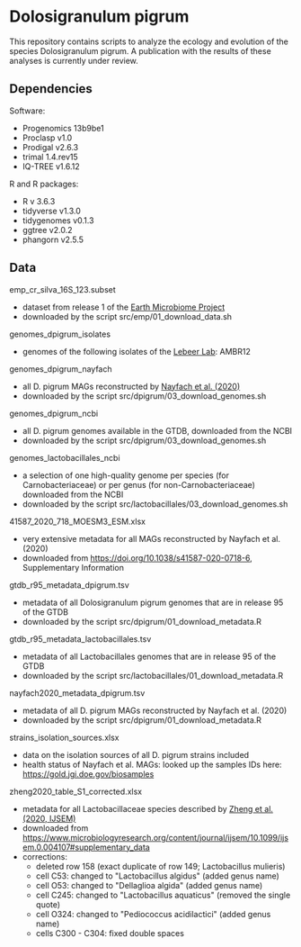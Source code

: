 # Dolosigranulum pigrum

This repository contains scripts to analyze the ecology and evolution of the species Dolosigranulum pigrum. A publication with the results of these analyses is currently under review. 

## Dependencies

Software:

* Progenomics 13b9be1
* Proclasp v1.0
* Prodigal v2.6.3
* trimal 1.4.rev15
* IQ-TREE v1.6.12

R and R packages:

* R v 3.6.3
* tidyverse v1.3.0
* tidygenomes v0.1.3
* ggtree v2.0.2
* phangorn v2.5.5

## Data

emp_cr_silva_16S_123.subset

* dataset from release 1 of the [Earth Microbiome Project](https://earthmicrobiome.org/)
* downloaded by the script src/emp/01_download_data.sh

genomes_dpigrum_isolates

* genomes of the following isolates of the [Lebeer Lab](https://lebeerlab.com/): AMBR12

genomes_dpigrum_nayfach

* all D. pigrum MAGs reconstructed by [Nayfach et al. (2020)](https://doi.org/10.1038/s41587-020-0718-6)
* downloaded by the script src/dpigrum/03_download_genomes.sh

genomes_dpigrum_ncbi

* all D. pigrum genomes available in the GTDB, downloaded from the NCBI
* downloaded by the script src/dpigrum/03_download_genomes.sh

genomes_lactobacillales_ncbi

* a selection of one high-quality genome per species (for Carnobacteriaceae) or per genus (for non-Carnobacteriaceae) downloaded from the NCBI
* downloaded by the script src/lactobacillales/03_download_genomes.sh

41587_2020_718_MOESM3_ESM.xlsx

* very extensive metadata for all MAGs reconstructed by Nayfach et al. (2020)
* downloaded from https://doi.org/10.1038/s41587-020-0718-6, Supplementary Information

gtdb_r95_metadata_dpigrum.tsv

* metadata of all Dolosigranulum pigrum genomes that are in release 95 of the GTDB
* downloaded by the script src/dpigrum/01_download_metadata.R

gtdb_r95_metadata_lactobacillales.tsv

* metadata of all Lactobacillales genomes that are in release 95 of the GTDB
* downloaded by the script src/lactobacillales/01_download_metadata.R

nayfach2020_metadata_dpigrum.tsv 

* metadata of all D. pigrum MAGs reconstructed by Nayfach et al. (2020)
* downloaded by the script src/dpigrum/01_download_metadata.R

strains_isolation_sources.xlsx

* data on the isolation sources of all D. pigrum strains included
* health status of Nayfach et al. MAGs: looked up the samples IDs here: <https://gold.jgi.doe.gov/biosamples>

zheng2020_table_S1_corrected.xlsx

* metadata for all Lactobacillaceae species described by [Zheng et al. (2020, IJSEM)](https://doi.org/10.1099/ijsem.0.004107)
* downloaded from <https://www.microbiologyresearch.org/content/journal/ijsem/10.1099/ijsem.0.004107#supplementary_data>
* corrections: 
    * deleted row 158 (exact duplicate of row 149; Lactobacillus mulieris)
    * cell C53: changed to "Lactobacillus algidus" (added genus name)
    * cell O53: changed to "Dellaglioa algida" (added genus name)
    * cell C245: changed to "Lactobacillus aquaticus" (removed the single quote)
    * cell O324: changed to "Pediococcus acidilactici" (added genus name)
    * cells C300 - C304: fixed double spaces